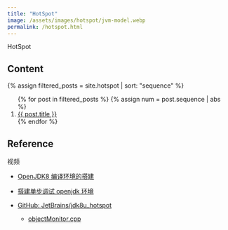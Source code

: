 ```yaml
---
title: "HotSpot"
image: /assets/images/hotspot/jvm-model.webp
permalink: /hotspot.html
---
```


HotSpot

## Content

{%
assign filtered_posts = site.hotspot |
sort: "sequence"
%}
<ol>
    {% for post in filtered_posts %}
    {% assign num = post.sequence | abs %}
    <li>
        <a href="{{ post.url }}" target="_blank">{{ post.title }}</a>
    </li>
    {% endfor %}
</ol>

## Reference

视频

- [OpenJDK8 编译环境的搭建](https://www.bilibili.com/video/BV1A54y1k7FK)
- [搭建单步调试 openjdk 环境](https://www.bilibili.com/video/BV1934y1o7hp)

- [GitHub: JetBrains/jdk8u_hotspot](https://github.com/JetBrains/jdk8u_hotspot)
    - [objectMonitor.cpp](https://github.com/JetBrains/jdk8u_hotspot/blob/master/src/share/vm/runtime/objectMonitor.cpp)
